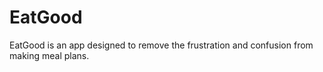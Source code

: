 # EatGood
EatGood is an app designed to remove the frustration and confusion from making meal plans.
